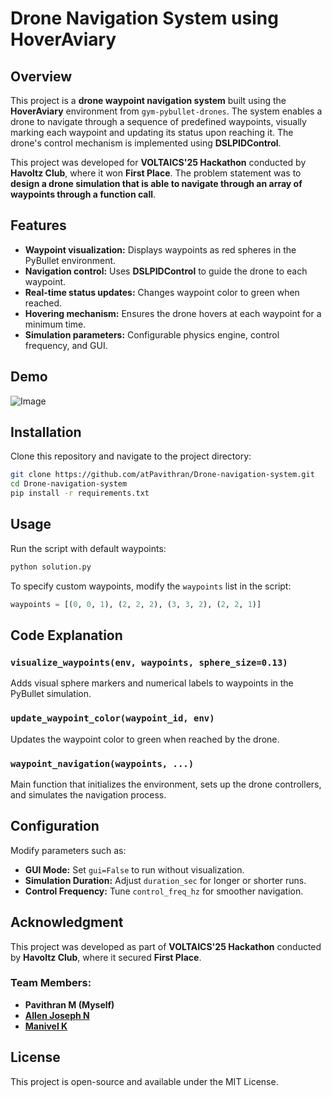 # Drone Navigation System using HoverAviary

## Overview
This project is a **drone waypoint navigation system** built using the **HoverAviary** environment from `gym-pybullet-drones`. The system enables a drone to navigate through a sequence of predefined waypoints, visually marking each waypoint and updating its status upon reaching it. The drone's control mechanism is implemented using **DSLPIDControl**.

This project was developed for **VOLTAICS'25 Hackathon** conducted by **Havoltz Club**, where it won **First Place**. The problem statement was to **design a drone simulation that is able to navigate through an array of waypoints through a function call**.

## Features
- **Waypoint visualization:** Displays waypoints as red spheres in the PyBullet environment.
- **Navigation control:** Uses **DSLPIDControl** to guide the drone to each waypoint.
- **Real-time status updates:** Changes waypoint color to green when reached.
- **Hovering mechanism:** Ensures the drone hovers at each waypoint for a minimum time.
- **Simulation parameters:** Configurable physics engine, control frequency, and GUI.

## Demo
![Image](https://github.com/user-attachments/assets/b27eefd9-322d-4d16-957d-b739e23c9215)

## Installation
Clone this repository and navigate to the project directory:

```bash
git clone https://github.com/atPavithran/Drone-navigation-system.git
cd Drone-navigation-system
pip install -r requirements.txt
```

## Usage
Run the script with default waypoints:

```bash
python solution.py
```

To specify custom waypoints, modify the `waypoints` list in the script:

```python
waypoints = [(0, 0, 1), (2, 2, 2), (3, 3, 2), (2, 2, 1)]
```

## Code Explanation
### `visualize_waypoints(env, waypoints, sphere_size=0.13)`
Adds visual sphere markers and numerical labels to waypoints in the PyBullet simulation.

### `update_waypoint_color(waypoint_id, env)`
Updates the waypoint color to green when reached by the drone.

### `waypoint_navigation(waypoints, ...)`
Main function that initializes the environment, sets up the drone controllers, and simulates the navigation process.

## Configuration
Modify parameters such as:

- **GUI Mode:** Set `gui=False` to run without visualization.
- **Simulation Duration:** Adjust `duration_sec` for longer or shorter runs.
- **Control Frequency:** Tune `control_freq_hz` for smoother navigation.

## Acknowledgment
This project was developed as part of **VOLTAICS'25 Hackathon** conducted by **Havoltz Club**, where it secured **First Place**.

### Team Members:
- **Pavithran M (Myself)**
- [**Allen Joseph N**](https://github.com/terfefed)
- [**Manivel K**](https://github.com/vel190704)

## License
This project is open-source and available under the MIT License.
